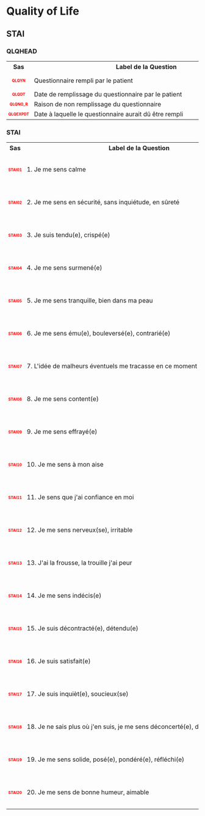 # Quality of Life 
## STAI 
### QLQHEAD 

<table style='width:100%;'>
<tr>
<th style='width:50px; text-align:center;'><strong>Sas</strong></th>
<th style='width:600px; text-align:center;'><strong>&nbsp;&nbsp;&nbsp;&nbsp;&nbsp;&nbsp;&nbsp;&nbsp;&nbsp;&nbsp;&nbsp;&nbsp;&nbsp;&nbsp;&nbsp;&nbsp;&nbsp;&nbsp;&nbsp;&nbsp;&nbsp;&nbsp;&nbsp;&nbsp;&nbsp;&nbsp;&nbsp;&nbsp;&nbsp;&nbsp;&nbsp;&nbsp;&nbsp;&nbsp;&nbsp;&nbsp;&nbsp;&nbsp;&nbsp;&nbsp;&nbsp;&nbsp;&nbsp;&nbsp;&nbsp;&nbsp;&nbsp;&nbsp;&nbsp;&nbsp;Label&nbsp;de&nbsp;la&nbsp;Question&nbsp;&nbsp;&nbsp;&nbsp;&nbsp;&nbsp;&nbsp;&nbsp;&nbsp;&nbsp;&nbsp;&nbsp;&nbsp;&nbsp;&nbsp;&nbsp;&nbsp;&nbsp;&nbsp;&nbsp;&nbsp;&nbsp;&nbsp;&nbsp;&nbsp;&nbsp;&nbsp;&nbsp;&nbsp;&nbsp;&nbsp;&nbsp;&nbsp;&nbsp;&nbsp;&nbsp;&nbsp;&nbsp;&nbsp;&nbsp;&nbsp;&nbsp;&nbsp;&nbsp;&nbsp;&nbsp;&nbsp;&nbsp;&nbsp;&nbsp;</strong></th>
<th style='width:300px; text-align:center;'><strong>&nbsp;&nbsp;&nbsp;&nbsp;&nbsp;&nbsp;&nbsp;&nbsp;Check&nbsp;&nbsp;&nbsp;&nbsp;&nbsp;&nbsp;&nbsp;&nbsp;</strong></th>
<th style='width:300px; text-align:center;'><strong>&nbsp;&nbsp;&nbsp;&nbsp;&nbsp;&nbsp;&nbsp;&nbsp;Réponses&nbsp;possibles&nbsp;&nbsp;&nbsp;&nbsp;&nbsp;&nbsp;&nbsp;&nbsp;</strong></th>
</tr>
<tr>
 <tr> 
<td style='width:50px; text-align:center; color:red; font-size: 10px;'> <b> QLQYN </b></td> 
 <td style='width:600px; text-align:left;'> Questionnaire rempli par le patient</td>
 <td style='width:600px; text-align:left;'>   </td>
 <td style='width:300px; text-align:center;'> 🔘 1 - <b>Yes</b> <br>🔘 0 - <b>No</b> <br> </td> 
 </tr>
 <tr> 
<td style='width:50px; text-align:center; color:red; font-size: 10px;'> <b> QLQDT </b></td> 
 <td style='width:600px; text-align:left;'> Date de remplissage du questionnaire par le patient</td>
 <td style='width:600px; text-align:left;'>  <details> <summary>1 EditCheck </summary><table><tr><td> 5:[QLQHEAD.*][QLQDT]</td> </tr><tr> <td> <pre><code class='javascript'>#Action Expression 
[QLQHEAD][QLQYN] == '1'; 
#data Expression 
 
</code></pre> </td><td> This item is required.</td> </tr></table></details> </td>
 <td style='width:300px; text-align:center;'> 📅 DD/MM/YYYY  </td> 
 </tr>
 <tr> 
<td style='width:50px; text-align:center; color:red; font-size: 10px;'> <b> QLQNO_R </b></td> 
 <td style='width:600px; text-align:left;'> Raison de non remplissage du questionnaire</td>
 <td style='width:600px; text-align:left;'>  <details> <summary>1 EditCheck </summary><table><tr><td> 5:[QLQHEAD.*][QLQNO_R]</td> </tr><tr> <td> <pre><code class='javascript'>#Action Expression 
[QLQHEAD][QLQYN] == '0'; 
#data Expression 
 
</code></pre> </td><td> This item is required.</td> </tr></table></details> </td>
 <td style='width:300px; text-align:center;'> Char - 50 </td> 
 </tr>
 <tr> 
<td style='width:50px; text-align:center; color:red; font-size: 10px;'> <b> QLQEXPDT </b></td> 
 <td style='width:600px; text-align:left;'> Date à laquelle le questionnaire aurait dû être rempli</td>
 <td style='width:600px; text-align:left;'>  <details> <summary>1 EditCheck </summary><table><tr><td> 5:[QLQHEAD.*][QLQEXPDT]</td> </tr><tr> <td> <pre><code class='javascript'>#Action Expression 
[QLQHEAD][QLQYN] == '0'; 
#data Expression 
 
</code></pre> </td><td> This item is required.</td> </tr></table></details> </td>
 <td style='width:300px; text-align:center;'> 📅 DD/MM/YYYY  </td> 
 </tr>
</table>

### STAI 

<table style='width:100%;'>
<tr>
<th style='width:50px; text-align:center;'><strong>Sas</strong></th>
<th style='width:600px; text-align:center;'><strong>&nbsp;&nbsp;&nbsp;&nbsp;&nbsp;&nbsp;&nbsp;&nbsp;&nbsp;&nbsp;&nbsp;&nbsp;&nbsp;&nbsp;&nbsp;&nbsp;&nbsp;&nbsp;&nbsp;&nbsp;&nbsp;&nbsp;&nbsp;&nbsp;&nbsp;&nbsp;&nbsp;&nbsp;&nbsp;&nbsp;&nbsp;&nbsp;&nbsp;&nbsp;&nbsp;&nbsp;&nbsp;&nbsp;&nbsp;&nbsp;&nbsp;&nbsp;&nbsp;&nbsp;&nbsp;&nbsp;&nbsp;&nbsp;&nbsp;&nbsp;Label&nbsp;de&nbsp;la&nbsp;Question&nbsp;&nbsp;&nbsp;&nbsp;&nbsp;&nbsp;&nbsp;&nbsp;&nbsp;&nbsp;&nbsp;&nbsp;&nbsp;&nbsp;&nbsp;&nbsp;&nbsp;&nbsp;&nbsp;&nbsp;&nbsp;&nbsp;&nbsp;&nbsp;&nbsp;&nbsp;&nbsp;&nbsp;&nbsp;&nbsp;&nbsp;&nbsp;&nbsp;&nbsp;&nbsp;&nbsp;&nbsp;&nbsp;&nbsp;&nbsp;&nbsp;&nbsp;&nbsp;&nbsp;&nbsp;&nbsp;&nbsp;&nbsp;&nbsp;&nbsp;</strong></th>
<th style='width:300px; text-align:center;'><strong>&nbsp;&nbsp;&nbsp;&nbsp;&nbsp;&nbsp;&nbsp;&nbsp;Check&nbsp;&nbsp;&nbsp;&nbsp;&nbsp;&nbsp;&nbsp;&nbsp;</strong></th>
<th style='width:300px; text-align:center;'><strong>&nbsp;&nbsp;&nbsp;&nbsp;&nbsp;&nbsp;&nbsp;&nbsp;Réponses&nbsp;possibles&nbsp;&nbsp;&nbsp;&nbsp;&nbsp;&nbsp;&nbsp;&nbsp;</strong></th>
</tr>
<tr>
 <tr> 
<td style='width:50px; text-align:center; color:red; font-size: 10px;'> <b> STAI01 </b></td> 
 <td style='width:600px; text-align:left;'> 1. Je me sens calme</td>
 <td style='width:600px; text-align:left;'>   </td>
 <td style='width:300px; text-align:center;'> 🔘 1 - <b>Non</b> <br>🔘 2 - <b>Plutôt non</b> <br>🔘 3 - <b>Plutôt oui</b> <br>🔘 4 - <b>Oui</b> <br> </td> 
 </tr>
 <tr> 
<td style='width:50px; text-align:center; color:red; font-size: 10px;'> <b> STAI02 </b></td> 
 <td style='width:600px; text-align:left;'> 2. Je me sens en sécurité, sans inquiétude, en sûreté</td>
 <td style='width:600px; text-align:left;'>   </td>
 <td style='width:300px; text-align:center;'> 🔘 1 - <b>Non</b> <br>🔘 2 - <b>Plutôt non</b> <br>🔘 3 - <b>Plutôt oui</b> <br>🔘 4 - <b>Oui</b> <br> </td> 
 </tr>
 <tr> 
<td style='width:50px; text-align:center; color:red; font-size: 10px;'> <b> STAI03 </b></td> 
 <td style='width:600px; text-align:left;'> 3. Je suis tendu(e), crispé(e)</td>
 <td style='width:600px; text-align:left;'>   </td>
 <td style='width:300px; text-align:center;'> 🔘 1 - <b>Non</b> <br>🔘 2 - <b>Plutôt non</b> <br>🔘 3 - <b>Plutôt oui</b> <br>🔘 4 - <b>Oui</b> <br> </td> 
 </tr>
 <tr> 
<td style='width:50px; text-align:center; color:red; font-size: 10px;'> <b> STAI04 </b></td> 
 <td style='width:600px; text-align:left;'> 4. Je me sens surmené(e)</td>
 <td style='width:600px; text-align:left;'>   </td>
 <td style='width:300px; text-align:center;'> 🔘 1 - <b>Non</b> <br>🔘 2 - <b>Plutôt non</b> <br>🔘 3 - <b>Plutôt oui</b> <br>🔘 4 - <b>Oui</b> <br> </td> 
 </tr>
 <tr> 
<td style='width:50px; text-align:center; color:red; font-size: 10px;'> <b> STAI05 </b></td> 
 <td style='width:600px; text-align:left;'> 5. Je me sens tranquille, bien dans ma peau</td>
 <td style='width:600px; text-align:left;'>   </td>
 <td style='width:300px; text-align:center;'> 🔘 1 - <b>Non</b> <br>🔘 2 - <b>Plutôt non</b> <br>🔘 3 - <b>Plutôt oui</b> <br>🔘 4 - <b>Oui</b> <br> </td> 
 </tr>
 <tr> 
<td style='width:50px; text-align:center; color:red; font-size: 10px;'> <b> STAI06 </b></td> 
 <td style='width:600px; text-align:left;'> 6. Je me sens ému(e), bouleversé(e), contrarié(e)</td>
 <td style='width:600px; text-align:left;'>   </td>
 <td style='width:300px; text-align:center;'> 🔘 1 - <b>Non</b> <br>🔘 2 - <b>Plutôt non</b> <br>🔘 3 - <b>Plutôt oui</b> <br>🔘 4 - <b>Oui</b> <br> </td> 
 </tr>
 <tr> 
<td style='width:50px; text-align:center; color:red; font-size: 10px;'> <b> STAI07 </b></td> 
 <td style='width:600px; text-align:left;'> 7. L'idée de malheurs éventuels me tracasse en ce moment</td>
 <td style='width:600px; text-align:left;'>   </td>
 <td style='width:300px; text-align:center;'> 🔘 1 - <b>Non</b> <br>🔘 2 - <b>Plutôt non</b> <br>🔘 3 - <b>Plutôt oui</b> <br>🔘 4 - <b>Oui</b> <br> </td> 
 </tr>
 <tr> 
<td style='width:50px; text-align:center; color:red; font-size: 10px;'> <b> STAI08 </b></td> 
 <td style='width:600px; text-align:left;'> 8. Je me sens content(e)</td>
 <td style='width:600px; text-align:left;'>   </td>
 <td style='width:300px; text-align:center;'> 🔘 1 - <b>Non</b> <br>🔘 2 - <b>Plutôt non</b> <br>🔘 3 - <b>Plutôt oui</b> <br>🔘 4 - <b>Oui</b> <br> </td> 
 </tr>
 <tr> 
<td style='width:50px; text-align:center; color:red; font-size: 10px;'> <b> STAI09 </b></td> 
 <td style='width:600px; text-align:left;'> 9. Je me sens effrayé(e)</td>
 <td style='width:600px; text-align:left;'>   </td>
 <td style='width:300px; text-align:center;'> 🔘 1 - <b>Non</b> <br>🔘 2 - <b>Plutôt non</b> <br>🔘 3 - <b>Plutôt oui</b> <br>🔘 4 - <b>Oui</b> <br> </td> 
 </tr>
 <tr> 
<td style='width:50px; text-align:center; color:red; font-size: 10px;'> <b> STAI10 </b></td> 
 <td style='width:600px; text-align:left;'> 10. Je me sens à mon aise</td>
 <td style='width:600px; text-align:left;'>   </td>
 <td style='width:300px; text-align:center;'> 🔘 1 - <b>Non</b> <br>🔘 2 - <b>Plutôt non</b> <br>🔘 3 - <b>Plutôt oui</b> <br>🔘 4 - <b>Oui</b> <br> </td> 
 </tr>
 <tr> 
<td style='width:50px; text-align:center; color:red; font-size: 10px;'> <b> STAI11 </b></td> 
 <td style='width:600px; text-align:left;'> 11. Je sens que j'ai confiance en moi</td>
 <td style='width:600px; text-align:left;'>   </td>
 <td style='width:300px; text-align:center;'> 🔘 1 - <b>Non</b> <br>🔘 2 - <b>Plutôt non</b> <br>🔘 3 - <b>Plutôt oui</b> <br>🔘 4 - <b>Oui</b> <br> </td> 
 </tr>
 <tr> 
<td style='width:50px; text-align:center; color:red; font-size: 10px;'> <b> STAI12 </b></td> 
 <td style='width:600px; text-align:left;'> 12. Je me sens nerveux(se), irritable</td>
 <td style='width:600px; text-align:left;'>   </td>
 <td style='width:300px; text-align:center;'> 🔘 1 - <b>Non</b> <br>🔘 2 - <b>Plutôt non</b> <br>🔘 3 - <b>Plutôt oui</b> <br>🔘 4 - <b>Oui</b> <br> </td> 
 </tr>
 <tr> 
<td style='width:50px; text-align:center; color:red; font-size: 10px;'> <b> STAI13 </b></td> 
 <td style='width:600px; text-align:left;'> 13. J'ai la frousse, la trouille j'ai peur</td>
 <td style='width:600px; text-align:left;'>   </td>
 <td style='width:300px; text-align:center;'> 🔘 1 - <b>Non</b> <br>🔘 2 - <b>Plutôt non</b> <br>🔘 3 - <b>Plutôt oui</b> <br>🔘 4 - <b>Oui</b> <br> </td> 
 </tr>
 <tr> 
<td style='width:50px; text-align:center; color:red; font-size: 10px;'> <b> STAI14 </b></td> 
 <td style='width:600px; text-align:left;'> 14. Je me sens indécis(e)</td>
 <td style='width:600px; text-align:left;'>   </td>
 <td style='width:300px; text-align:center;'> 🔘 1 - <b>Non</b> <br>🔘 2 - <b>Plutôt non</b> <br>🔘 3 - <b>Plutôt oui</b> <br>🔘 4 - <b>Oui</b> <br> </td> 
 </tr>
 <tr> 
<td style='width:50px; text-align:center; color:red; font-size: 10px;'> <b> STAI15 </b></td> 
 <td style='width:600px; text-align:left;'> 15. Je suis décontracté(e), détendu(e)</td>
 <td style='width:600px; text-align:left;'>   </td>
 <td style='width:300px; text-align:center;'> 🔘 1 - <b>Non</b> <br>🔘 2 - <b>Plutôt non</b> <br>🔘 3 - <b>Plutôt oui</b> <br>🔘 4 - <b>Oui</b> <br> </td> 
 </tr>
 <tr> 
<td style='width:50px; text-align:center; color:red; font-size: 10px;'> <b> STAI16 </b></td> 
 <td style='width:600px; text-align:left;'> 16. Je suis satisfait(e)</td>
 <td style='width:600px; text-align:left;'>   </td>
 <td style='width:300px; text-align:center;'> 🔘 1 - <b>Non</b> <br>🔘 2 - <b>Plutôt non</b> <br>🔘 3 - <b>Plutôt oui</b> <br>🔘 4 - <b>Oui</b> <br> </td> 
 </tr>
 <tr> 
<td style='width:50px; text-align:center; color:red; font-size: 10px;'> <b> STAI17 </b></td> 
 <td style='width:600px; text-align:left;'> 17. Je suis inquièt(e), soucieux(se)</td>
 <td style='width:600px; text-align:left;'>   </td>
 <td style='width:300px; text-align:center;'> 🔘 1 - <b>Non</b> <br>🔘 2 - <b>Plutôt non</b> <br>🔘 3 - <b>Plutôt oui</b> <br>🔘 4 - <b>Oui</b> <br> </td> 
 </tr>
 <tr> 
<td style='width:50px; text-align:center; color:red; font-size: 10px;'> <b> STAI18 </b></td> 
 <td style='width:600px; text-align:left;'> 18. Je ne sais plus où j'en suis, je me sens déconcerté(e), dérouté(e)</td>
 <td style='width:600px; text-align:left;'>   </td>
 <td style='width:300px; text-align:center;'> 🔘 1 - <b>Non</b> <br>🔘 2 - <b>Plutôt non</b> <br>🔘 3 - <b>Plutôt oui</b> <br>🔘 4 - <b>Oui</b> <br> </td> 
 </tr>
 <tr> 
<td style='width:50px; text-align:center; color:red; font-size: 10px;'> <b> STAI19 </b></td> 
 <td style='width:600px; text-align:left;'> 19. Je me sens solide, posé(e), pondéré(e), réfléchi(e)</td>
 <td style='width:600px; text-align:left;'>   </td>
 <td style='width:300px; text-align:center;'> 🔘 1 - <b>Non</b> <br>🔘 2 - <b>Plutôt non</b> <br>🔘 3 - <b>Plutôt oui</b> <br>🔘 4 - <b>Oui</b> <br> </td> 
 </tr>
 <tr> 
<td style='width:50px; text-align:center; color:red; font-size: 10px;'> <b> STAI20 </b></td> 
 <td style='width:600px; text-align:left;'> 20. Je me sens de bonne humeur, aimable</td>
 <td style='width:600px; text-align:left;'>   </td>
 <td style='width:300px; text-align:center;'> 🔘 1 - <b>Non</b> <br>🔘 2 - <b>Plutôt non</b> <br>🔘 3 - <b>Plutôt oui</b> <br>🔘 4 - <b>Oui</b> <br> </td> 
 </tr>
</table>

